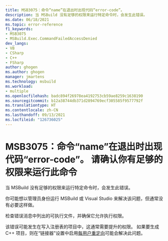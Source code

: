 ```yaml
---
title: MSB3075：命令“name”在退出时出现代码“error-code”。
description: 当 MSBuild 没有足够的权限来运行特定命令时，会发生此错误。
ms.date: 06/18/2021
ms.topic: error-reference
f1_keywords:
- MSB3075
- MSBuild.Exec.CommandFailedAccessDenied
dev_langs:
- VB
- CSharp
- C++
- FSharp
author: ghogen
ms.author: ghogen
manager: jmartens
ms.technology: msbuild
ms.workload:
- multiple
ms.openlocfilehash: badc894f26978ea4192753cb59ae8259c1638190
ms.sourcegitcommit: b12a38744db371d2894769ecf305585f9577792f
ms.translationtype: HT
ms.contentlocale: zh-CN
ms.lasthandoff: 09/13/2021
ms.locfileid: "126736025"
---
```

# <a name="msb3075-the-command-name-exited-with-code-error-code-please-verify-that-you-have-sufficient-rights-to-run-this-command"></a>MSB3075：命令“name”在退出时出现代码“error-code”。 请确认你有足够的权限来运行此命令

当 MSBuild 没有足够的权限来运行特定命令时，会发生此错误。

你可能想以管理员身份运行 MSBuild 或 Visual Studio 来解决该问题，但通常没有必要这样做。

检查错误消息中列出的可执行文件，并确保它允许执行权限。

该错误可能发生在写入注册表的项目中，这通常需要提升的权限。 如果要生成 C++ 项目，则在“链接器”设置中启用[每用户重定向](/cpp/build/reference/linker-property-pages#per-user-redirection)可能会解决此问题。
